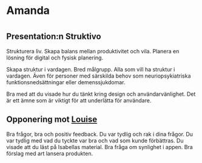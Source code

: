 # Amanda

#

## Presentation:n Struktivo

Strukturera liv. Skapa balans mellan produktivitet och vila.
Planera en lösning för digital och fysisk planering.

Skapa struktur i vardagen. Bred målgrupp. Alla som vill ha struktur i vardagen. Även för personer med särskilda behov som neuriopsykiatriska funktionsnedsättningar eller demenssjukdomar.

Bra med att du visade hur du tänkt kring design och användarvänlighet. Det är ett ämne som är viktigt för att underlätta för användare.



## Opponering mot [Louise](./Louise.md)

Bra frågor, bra och positiv feedback. Du var tydlig och rak i dina frågor. Du var tydlig med vad du tyckte var bra och vad som kunde förbättras. Du visade att du läst på Isabellas material. Bra fråga om synlighet i appen. Bra förslag med art lansera produkten.
